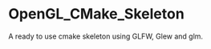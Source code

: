 OpenGL_CMake_Skeleton
=====================

A ready to use cmake skeleton using GLFW, Glew and glm.
